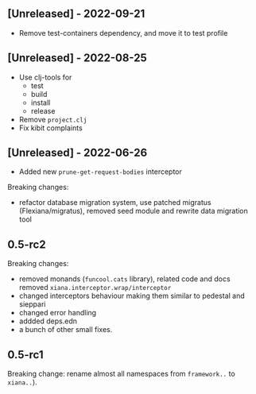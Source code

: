 ## [Unreleased] - 2022-09-21

- Remove test-containers dependency, and move it to test profile

## [Unreleased] - 2022-08-25

- Use clj-tools for
    - test
    - build
    - install
    - release
- Remove `project.clj`
- Fix kibit complaints

## [Unreleased] - 2022-06-26

- Added new `prune-get-request-bodies` interceptor

Breaking changes:

- refactor database migration system, use patched migratus (Flexiana/migratus), removed seed module and rewrite data
  migration tool

## 0.5-rc2

Breaking changes:

- removed monands (`funcool.cats` library), related code and docs
  removed `xiana.interceptor.wrap/interceptor`
- changed interceptors behaviour making them similar to pedestal and sieppari
- changed error handling
- addded deps.edn
- a bunch of other small fixes.

## 0.5-rc1

Breaking change: rename almost all namespaces from `framework..` to `xiana..`).

